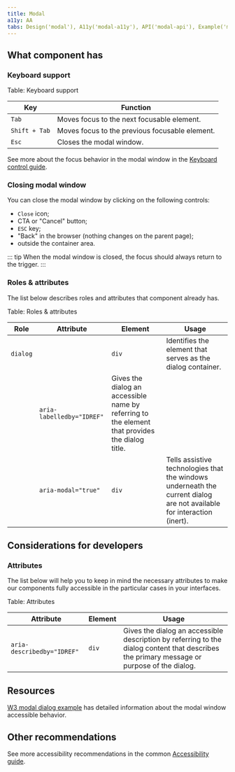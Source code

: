 ```yaml
---
title: Modal
a11y: AA
tabs: Design('modal'), A11y('modal-a11y'), API('modal-api'), Example('modal-code'), Changelog('modal-changelog')
---
```


## What component has

### Keyboard support

Table: Keyboard support

| Key           | Function                                       |
| ------------- | ---------------------------------------------- |
| `Tab` | Moves focus to the next focusable element.     |
| `Shift + Tab` | Moves focus to the previous focusable element. |
| `Esc` | Closes the modal window.                       |

See more about the focus behavior in the modal window in the [Keyboard control guide](/core-principles/a11y/a11y-keyboard#keyboard_support_for_modal_window).

### Closing modal window

You can close the modal window by clicking on the following controls:

* `Close` icon; 
* CTA or "Cancel" button; 
* `ESC` key; 
* "Back" in the browser (nothing changes on the parent page); 
* outside the container area.

::: tip
When the modal window is closed, the focus should always return to the trigger.
:::

### Roles & attributes

The list below describes roles and attributes that component already has.

Table: Roles & attributes

| Role | Attribute    | Element | Usage                                                                                                                                                   |
| ---- | ------------ | ------- | ------------------------------------------------------------------------------------------------------------------------------------------------------- |
| `dialog` |        | `div` | Identifies the element that serves as the dialog container. |
|          | `aria-labelledby="IDREF"` | Gives the dialog an accessible name by referring to the element that provides the dialog title. |
|      | `aria-modal="true"` | `div` | Tells assistive technologies that the windows underneath the current dialog are not available for interaction (inert). |

## Considerations for developers

### Attributes

The list below will help you to keep in mind the necessary attributes to make our components fully accessible in the particular cases in your interfaces.

Table: Attributes

| Attribute         | Element | Usage                                                                                                                                                                 |
| ----------------- | ------- | --------------------------------------------------------------------------------------------------------------------------------------------------------------------- |
| `aria-describedby="IDREF"`      | `div`   | Gives the dialog an accessible description by referring to the dialog content that describes the primary message or purpose of the dialog. |

## Resources

[W3 modal dialog example](https://www.w3.org/TR/wai-aria-practices-1.1/examples/dialog-modal/dialog.html) has detailed information about the modal window accessible behavior.

## Other recommendations

See more accessibility recommendations in the common [Accessibility guide](/core-principles/a11y/a11y).

<!--@include: ./modal-a11y-report.md-->
